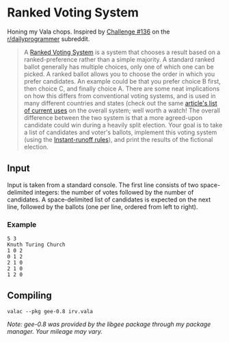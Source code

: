 # Ranked Voting System

Honing my Vala chops. Inspired by [Challenge #136](http://www.reddit.com/r/dailyprogrammer/comments/1r2mcz/112013_challenge_136_intermediate_ranked_voting/) on the [r/dailyprogrammer](http://www.reddit.com/r/dailyprogrammer/) subreddit.

> A [Ranked Voting System](http://en.wikipedia.org/wiki/Ranked_voting_systems) is a system that chooses a result based on a ranked-preference rather than a simple majority. A standard ranked ballot generally has multiple choices, only one of which one can be picked. A ranked ballot allows you to choose the order in which you prefer candidates. An example could be that you prefer choice B first, then choice C, and finally choice A.
There are some neat implications on how this differs from conventional voting systems, and is used in many different countries and states (check out the same [article's list of current uses](https://www.youtube.com/watch?v=3Y3jE3B8HsE) on the overall system; well worth a watch! The overall difference between the two system is that a more agreed-upon candidate could win during a heavily split election.
Your goal is to take a list of candidates and voter's ballots, implement this voting system (using the [Instant-runoff rules](http://en.wikipedia.org/wiki/Instant-runoff_voting)), and print the results of the fictional election.

## Input

Input is taken from a standard console. The first line consists of two space-delimited integers: the number of votes followed by the number of candidates. A space-delimited list of candidates is expected on the next line, followed by the ballots (one per line, ordered from left to right).

### Example

```
5 3
Knuth Turing Church
1 0 2
0 1 2
2 1 0
2 1 0
1 2 0
```

## Compiling

`valac --pkg gee-0.8 irv.vala`

_Note: gee-0.8 was provided by the libgee package through my package manager. Your mileage may vary._
